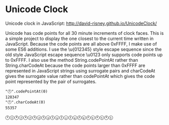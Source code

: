 # Unicode Clock

Unicode clock in JavaScript: http://david-risney.github.io/UnicodeClock/

Unicode has code points for all 30 minute increments of clock faces. This is a simple project to display the one closest to the current time written in JavaScript. Because the code points are all above 0xFFFF, I make use of some ES6 additions. I use the \u{012345} style escape sequence since the old style JavaScript escape sequence \u0123 only supports code points up to 0xFFFF. I also use the method String.codePointAt rather than String.charCodeAt because the code points larger than 0xFFFF are represented in JavaScript strings using surrogate pairs and charCodeAt gives the surrogate value rather than codePointAt which gives the code point represented by the pair of surrogates.

    "🕛".codePointAt(0)
    128347
    "🕛".charCodeAt(0)
    55357

🕛🕧🕐🕜🕑🕝🕒🕞🕓🕟🕔🕠🕕🕡🕖🕢🕗🕣🕘🕤🕙🕥🕚🕦
